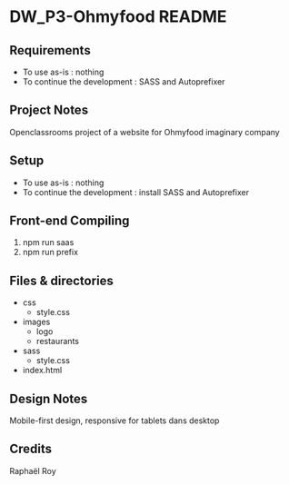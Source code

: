 # DW_P3-Ohmyfood README

## Requirements

* To use as-is : nothing
* To continue the development : SASS and Autoprefixer
## Project Notes

Openclassrooms project of a website for Ohmyfood imaginary company
## Setup

* To use as-is : nothing
* To continue the development : install SASS and Autoprefixer
## Front-end Compiling

1. npm run saas
2. npm run prefix
## Files & directories

* css
  * style.css
* images
  * logo
  * restaurants
* sass
  * style.css
* index.html
## Design Notes

Mobile-first design, responsive for tablets dans desktop
## Credits

Raphaël Roy